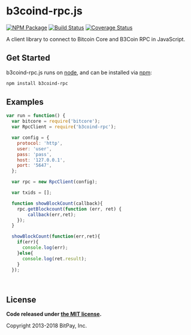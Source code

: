 b3coind-rpc.js
===============

[![NPM Package](https://img.shields.io/npm/v/b3coind-rpc.svg?style=flat-square)](https://www.npmjs.org/package/bitcoind-rpc)
[![Build Status](https://img.shields.io/travis/bitpay/bitcoind-rpc.svg?branch=master&style=flat-square)](https://travis-ci.org/bitpay/bitcoind-rpc)
[![Coverage Status](https://img.shields.io/coveralls/bitpay/bitcoind-rpc.svg?style=flat-square)](https://coveralls.io/r/bitpay/bitcoind-rpc?branch=master)

A client library to connect to Bitcoin Core and B3Coin RPC in JavaScript.

## Get Started

b3coind-rpc.js runs on [node](http://nodejs.org/), and can be installed via [npm](https://npmjs.org/):

```bash
npm install b3coind-rpc
```

## Examples

```javascript
var run = function() {
  var bitcore = require('bitcore');
  var RpcClient = require('b3coind-rpc');

  var config = {
    protocol: 'http',
    user: 'user',
    pass: 'pass',
    host: '127.0.0.1',
    port: '5647',
  };

  var rpc = new RpcClient(config);

  var txids = [];

  function showBlockCount(callback){
    rpc.getBlockcount(function (err, ret) {
        callback(err,ret);
    });
  }

  showBlockCount(function(err,ret){
    if(err){
      console.log(err);
    }else{
      console.log(ret.result);
    }
  });
  
  
```

## License

**Code released under [the MIT license](https://github.com/bitpay/bitcore/blob/master/LICENSE).**

Copyright 2013-2018 BitPay, Inc.
